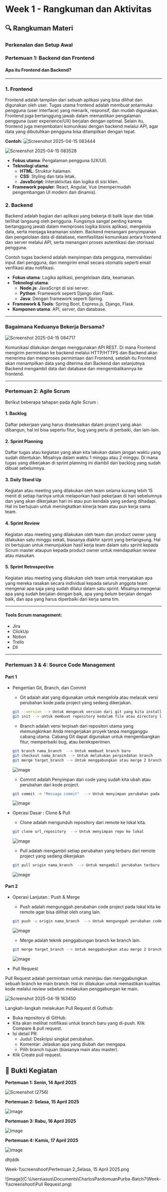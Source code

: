 # Week 1 - Rangkuman dan Aktivitas

## 🔍 Rangkuman Materi

### Perkenalan dan Setup Awal

### Pertemuan 1: Backend dan Frontend

#### Apa itu Frontend dan Backend?

---

### **1. Frontend**

Frontend adalah tampilan dari sebuah aplikasi yang bisa dilihat dan digunakan oleh user. Tugas utama frontend adalah membuat antarmuka pengguna (user interface) yang menarik, responsif, dan mudah digunakan. Frontend juga bertanggung jawab dalam memastikan pengalaman pengguna (user experience/UX) berjalan dengan optimal. Selain itu, frontend juga menjembatani komunikasi dengan backend melalui API, agar data yang dibutuhkan pengguna bisa ditampilkan dengan tepat.

**Contoh:**
![Screenshot 2025-04-15 083444](https://github.com/user-attachments/assets/fe1b050d-0266-4917-999e-6b399be57c51)

![Screenshot 2025-04-15 083528](https://github.com/user-attachments/assets/6d4b6c5c-3f6b-49b8-b49b-48056fd4d30b)

- **Fokus utama**: Pengalaman pengguna (UX/UI).
- **Teknologi utama**:
  - **HTML**: Struktur halaman.
  - **CSS**: Styling dan tata letak.
  - **JavaScript**: Interaktivitas dan logika di sisi klien.
- **Framework populer**: React, Angular, Vue (mempermudah pengembangan UI modern dan dinamis).

### **2. Backend**

Backend adalah bagian dari aplikasi yang bekerja di balik layar dan tidak terlihat langsung oleh pengguna. Fungsinya sangat penting karena bertanggung jawab dalam memproses logika bisnis aplikasi, mengelola data, serta menjaga keamanan sistem. Backend menangani penyimpanan dan pengelolaan data di database, memfasilitasi komunikasi antara frontend dan server melalui API, serta menangani proses autentikasi dan otorisasi pengguna.

Contoh tugas backend adalah menyimpan data pengguna, memvalidasi input dari pengguna, dan mengirim email secara otomatis seperti email verifikasi atau notifikasi.

- **Fokus utama**: Logika aplikasi, pengelolaan data, keamanan.
- **Teknologi utama**:
  - **Node.js**: JavaScript di sisi server.
  - **Python**: Framework seperti Django dan Flask.
  - **Java**: Dengan framework seperti Spring.
- **Framework & Tools**: Spring Boot, Express.js, Django, Flask.
- **Komponen utama**: API, server, dan database.

---

### **Bagaimana Keduanya Bekerja Bersama?**

![Screenshot 2025-04-15 084717](https://github.com/user-attachments/assets/5a464ff8-93a0-4af3-9c11-03146d3e0047)

Komunikasi dilakukan dengan menggunakan API REST. Di mana Frontend mengirim permintaan ke backend melalui HTTP/HTTPS dan Backend akan menerima dan memproses permintaan dari Frontend, setelah itu Frontend akan menampilkan data yang diterima dari Backend dan selanjutnya Backend mengambil data dari database dan mengembalikannya ke frontend.

---

### Pertemuan 2: Agile Scrum

Berikut beberapa tahapan pada Agile Scrum :

#### 1. Backlog

Daftar pekerjaan yang harus diselesaikan dalam project yang akan dibangun, hal ini bisa sepertu fitur, bug yang perlu di perbaiki, dan lain-lain.

#### 2. Sprint Planning

Daftar tugas atau kegiatan yang akan kita lakukan dalam jangan waktu yang sudah ditentukan. Misalnya dalam waktu 1 minggu atau 2 minggu. Di mana tugas yang dikerjakan di sprint planning ini diambil dari backlog yang sudah dibuat sebelumnya.

#### 3. Daily Stand Up

Kegiatan atau meeting yang dilakukan oleh team selama kurang lebih 15 menit di setiap harinya untuk melaporkan hasil pekerjaan di hari sebelumnya dan yang akan dikerjakan hari ini atau pun kendala yang sedang dihadapi. Hal ini bertujuan untuk meningkatkan kinerja team atau pun kerja sama team.

#### 4. Sprint Review

Kegiatan atau meeting yang dilakukan oleh team dan product owner yang dilakukan satu minggu sekali, biasanya diakhir sprint yang berlangsung. Hal ini bertujuan untuk menunjukkan hasil kerja team dalam satu sprint kepada Scrum master ataupun kepada product owner untuk mendapatkan review atau masukan.

#### 5. Sprint Retrospective

Kegiatan atau meeting yang dilakukan oleh team untuk menyatakan apa yang mereka rasakan secara individual kepada seluruh anggota team mengenai apa saja yang sudah dilalui dalam satu sprint. Misalnya mengenai apa yang sudah berjalan dengan baik, apa yang belum berjalan dengan baik, dan apa yang harus diperbaiki dari kerja sama tim.

---

#### Tools Scrum management:

- Jira
- ClickUp
- Notion
- Trello
- Dll

---

### Pertemuan 3 & 4: Source Code Management

#### Part 1

- Pengertian Git, Branch, dan Commit

  - Git adalah alat yang digunakan untuk mengelola atau melacak versi perubahan kode pada project yang sedang dikerjakan.

  ```bash
  git --version --> Untuk mengecek version dari git yang kita install ataupun mengecek apakah git tersedia atau tidak
  git init --> untuk membuat repository kedalam file atau directory lokal
  ```

  - Branch adalah versi terpisah dari repositori utama yang memungkinkan Anda mengerjakan proyek tanpa mengganggu cabang utama. Cabang Git dapat digunakan untuk mengembangkan fitur, memperbaiki bug, atau bereksperimen.

  ```bash
  git branch nama_branch  --> Untuk membuat branch baru
  git checkout nama_branch --> Untuk melakukan perpindahan branch
  git merge target_branch --> Untuk menggabungkan atau merge 2 branch
  ```

  ![image](https://github.com/user-attachments/assets/6a0011e2-8bf5-4f82-a5af-c7eb66ff8a5f)

  - Commit adalah Penyimpan dari code yang sudah kita ubah atau perubahan dari kode project.

  ```bash
  git commit -m "Message commit"  --> Untuk menyimpan perubahan pada code yang di kembangkan.
  ```

  ![image](https://github.com/user-attachments/assets/72d69a08-17c7-4765-80c8-ae245e58b6be)

- Operasi Dasar : Clone & Pull

  - Clone adalah mengunduh repository dari remote ke lokal kita.

  ```bash
  git clone url_repository  --> Untuk menyimpan repo ke lokal
  ```

  ![image](https://github.com/user-attachments/assets/4e442700-7a78-4341-ac33-95a30195959a)

  - Pull adalah mengambil setiap perubahan yang terbaru dari remote project yang sedang dikerjakan

  ```bash
  git pull origin nama_branch  --> Untuk mengambil perubahan terbaru
  ```

  ![image](https://github.com/user-attachments/assets/cc64d549-6008-449f-8290-b22fa4a49a45)

#### Part 2

- Operasi Lanjutan : Push & Merge

  - Push adalah mengunggah perubahan code project pada lokal kita ke remote agar bisa dilihat oleh orang lain.

  ```bash
  git push -u origin nama_branch  --> Untuk mengunggah perubahan code
  ```

  ![image](https://github.com/user-attachments/assets/9d61db73-e33f-48c7-bfdc-e217b1f38998)

  - Merge adalah teknik penggabungan branch ke branch lain.

  ```bash
  git merge target_branch --> Untuk menggabungkan atau merge 2 branch
  ```

  ![image](https://github.com/user-attachments/assets/fc9c2c12-dbb0-4ec2-8b37-4b60d58cbcd2)

- Pull Request

Pull Request adalah permintaan untuk meninjau dan menggabungkan sebuah branch ke main branch. Hal ini dilakukan untuk memastikan kualitas kode melalui review sebelum melakukan penggabungan ke main.

![Screenshot 2025-04-19 163450](https://github.com/user-attachments/assets/8d48f8be-3903-4541-8391-3f3c8228cb3b)

Langkah-langkah melakukan Pull Request di Guthub:

- Buka repository di GitHub.
- Kita akan melihat notifikasi untuk branch baru yang di-push. Klik Compare & pull request.
- Isi detail PR:
  - Judul: Deskripsi singkat perubahan.
  - Komentar: Jelaskan apa yang diubah dan mengapa.
  - Pilih branch tujuan (biasanya main atau master).
- Klik Create pull request.

## 📸 Bukti Kegiatan

**Pertemuan 1: Senin, 14 April 2025**

![Screenshot (2756)](https://github.com/user-attachments/assets/dd034d3c-f24d-4571-87df-55987ebf7f6e)

**Pertemuan 2: Selasa, 15 April 2025**

![image](https://github.com/user-attachments/assets/40735ca2-90c9-45cd-a9f5-9dad917f5c49)

**Pertemuan 3: Rabu, 16 April 2025**

![image](https://github.com/user-attachments/assets/23622447-da75-4fe5-80ab-0c9378ca937d)

**Pertemuan 4: Kamis, 17 April 2025**

![image](https://github.com/user-attachments/assets/2c6a1f8a-f8ec-458a-8d8a-8152a4c1fc3f)

dhjddk

Week-1\screenshoot\Pertemuan 2_Selasa, 15 April 2025.png

![image](C:\Users\asus\Documents\CharlosPardomuanPurba-Batch7\Week-1\screenshoot\Pull Request.png)
